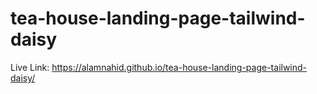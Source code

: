 ﻿# tea-house-landing-page-tailwind-daisy

 Live Link: https://alamnahid.github.io/tea-house-landing-page-tailwind-daisy/
